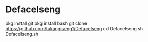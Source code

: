 # DefaceIseng
pkg install git
pkg install bash
git clone https://github.com/tukangiseng1/DefaceIseng
cd DefaceIseng
sh DefaceIseng.sh
